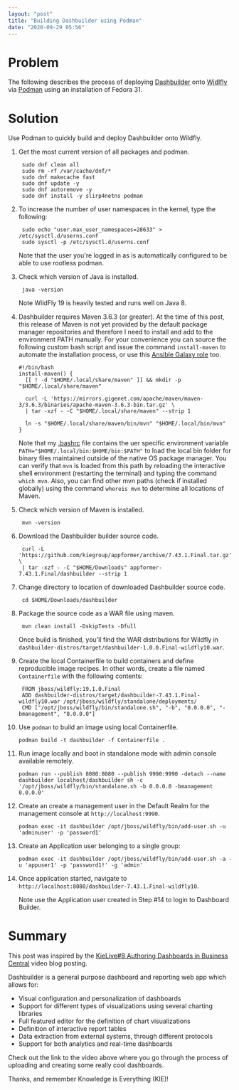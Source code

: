```yaml
---
layout: "post"
title: "Building Dashbuilder using Podman"
date: "2020-09-29 05:56"
---
```


# Problem

The following describes the process of deploying [Dashbuilder](https://github.com/kiegroup/appformer/tree/master/dashbuilder) onto [Widlfly](https://www.wildfly.org/) via [Podman](https://podman.io/) using an installation of Fedora 31.

# Solution

Use Podman to quickly build and deploy Dashbuilder onto Wildfly.

1. Get the most current version of all packages and podman.

        sudo dnf clean all
        sudo rm -rf /var/cache/dnf/*
        sudo dnf makecache fast
        sudo dnf update -y
        sudo dnf autoremove -y
        sudo dnf install -y slirp4netns podman

2. To increase the number of user namespaces in the kernel, type the following:

        sudo echo "user.max_user_namespaces=28633" > /etc/sysctl.d/userns.conf
        sudo sysctl -p /etc/sysctl.d/userns.conf

    Note that the user you're logged in as is automatically configured to be able to use rootless podman.

3. Check which version of Java is installed.

        java -version

    Note WildFly 19 is heavily tested and runs well on Java 8.

4. Dashbuilder requires Maven 3.6.3 (or greater). At the time of this post, this release of Maven is not yet provided by the default package manager repositories and therefore I need to install and add to the environment PATH manually. For your convenience you can source the following custom bash script and issue the command `install-maven` to automate the installation process, or use this [Ansible Galaxy role](https://github.com/gantsign/ansible-role-maven) too.

       #!/bin/bash
       install-maven() {
         [[ ! -d "$HOME/.local/share/maven" ]] && mkdir -p "$HOME/.local/share/maven"

         curl -L 'https://mirrors.gigenet.com/apache/maven/maven-3/3.6.3/binaries/apache-maven-3.6.3-bin.tar.gz' \
         | tar -xzf - -C "$HOME/.local/share/maven" --strip 1

         ln -s "$HOME/.local/share/maven/bin/mvn" "$HOME/.local/bin/mvn"
       }

    Note that my [.bashrc](https://tldp.org/LDP/abs/html/sample-bashrc.html) file contains the uer specific environment variable `PATH="$HOME/.local/bin:$HOME/bin:$PATH"` to load the local bin folder for binary files maintained outside of the native OS package manager. You can verify that `mvn` is loaded from this path by reloading the interactive shell environment (restarting the terminal) and typing the command `which mvn`. Also, you can find other mvn paths (check if installed globally) using the command `whereis mvn` to determine all locations of Maven.

5. Check which version of Maven is installed.

        mvn -version

6. Download the Dashbuilder builder source code.

        curl -L 'https://github.com/kiegroup/appformer/archive/7.43.1.Final.tar.gz' \
        | tar -xzf - -C "$HOME/Downloads" appformer-7.43.1.Final/dashbuilder --strip 1

7. Change directory to location of downloaded Dashbuilder source code.

        cd $HOME/Downloads/dashbuilder

8. Package the source code as a WAR file using maven.

        mvn clean install -DskipTests -Dfull

    Once build is finished, you'll find the WAR distributions for Wildfly in `dashbuilder-distros/target/dashbuilder-1.0.0.Final-wildfly10.war`.

9. Create the local Containerfile to build containers and define reproducible image recipes. In other words, create a file named `Containerfile` with the following contents:

        FROM jboss/wildfly:19.1.0.Final
        ADD dashbuilder-distros/target/dashbuilder-7.43.1.Final-wildfly10.war /opt/jboss/wildfly/standalone/deployments/
        CMD ["/opt/jboss/wildfly/bin/standalone.sh", "-b", "0.0.0.0", "-bmanagement", "0.0.0.0"]

10. Use `podman` to build an image using local Containerfile.

        podman build -t dashbuilder -f Containerfile .

11. Run image locally and boot in standalone mode with admin console available remotely.

        podman run --publish 8080:8080 --publish 9990:9990 -detach --name dashbuilder localhost/dashbuilder sh -c '/opt/jboss/wildfly/bin/standalone.sh -b 0.0.0.0 -bmanagement 0.0.0.0'

12. Create an create a management user in the Default Realm for the management console at `http://localhost:9990`.

        podman exec -it dashbuilder /opt/jboss/wildfly/bin/add-user.sh -u 'adminuser' -p 'password1'

13. Create an Application user belonging to a single group:

        podman exec -it dashbuilder /opt/jboss/wildfly/bin/add-user.sh -a -u 'appuser1' -p 'password1!' -g 'admin'

14. Once application started, navigate to `http://localhost:8080/dashbuilder-7.43.1.Final-wildfly10`.

    Note use the Application user created in Step #14 to login to Dashboard Builder.

# Summary

This post was inspired by the [KieLive#8 Authoring Dashboards in Business Central](https://www.youtube.com/watch?v=5r6twEgspIM) video blog posting.

Dashbuilder is a general purpose dashboard and reporting web app which allows for:

* Visual configuration and personalization of dashboards
* Support for different types of visualizations using several charting libraries
* Full featured editor for the definition of chart visualizations
* Definition of interactive report tables
* Data extraction from external systems, through different protocols
* Support for both analytics and real-time dashboards

Check out the link to the video above where you go through the process of uploading and creating some really cool dashboards.

Thanks, and remember Knowledge is Everything (KIE)!
